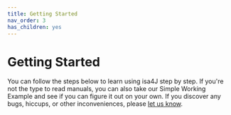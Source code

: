 ```yaml
---
title: Getting Started
nav_order: 3
has_children: yes
---
```


# Getting Started

You can follow the steps below to learn using isa4J step by step.
If you're not the type to read manuals, you can also take our Simple Working Example and see if you can figure it out on your own.
If you discover any bugs, hiccups, or other inconveniences, please [let us know](https://github.com/IPK-BIT/isa4J/issues).
